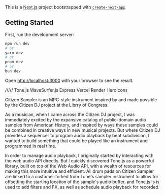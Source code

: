 This is a [Next.js](https://nextjs.org) project bootstrapped with [`create-next-app`](https://nextjs.org/docs/app/api-reference/cli/create-next-app).

## Getting Started

First, run the development server:

```bash
npm run dev
# or
yarn dev
# or
pnpm dev
# or
bun dev
```

Open [http://localhost:3000](http://localhost:3000) with your browser to see the result.

/////
Tone.js
WaveSurfer.js
Express
Vercel
Render
HeroIcons

Citizen Sampler is an MPC-style instrument inspired by and made possible by the Citizen DJ project at the Librry of Congress.

As a musician, when I came across the Citizen DJ project, I was immediately excited by the expansive catalog of public-domain audio samples from American History, and inspired by ways these samples could be combined in creative ways in new musical projects. But where Citizen DJ provides a sequencer to program audio playback by beat subdivision, I wanted to build something that could be played like an instrument and programmed in real time.

In order to manage audio playback, I originally started by interacting with the web audio API directly. But I quickly discovered Tone.js as a powerful library, built on top of the Web Audio API, with a wealth of resources for making this more intuitive and efficient. All drum pads on Citizen Sampler are linked to a customer forked from Tone's sampler instrument to allow for offsetting the starting location of the sample's audio buffer, and Tone.js is is used to add filters and FX, as well as schedule audio playback for recorded.

